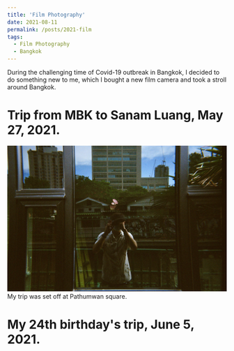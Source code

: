 ```yaml
---
title: 'Film Photography'
date: 2021-08-11
permalink: /posts/2021-film
tags:
  - Film Photography
  - Bangkok
---
```


During the challenging time of Covid-19 outbreak in Bangkok, I decided to do something new to me, which I bought a new film camera and took a stroll around Bangkok.

Trip from MBK to Sanam Luang, May 27, 2021.
======
<img src="images/000049190005.jpg" alt="hi" class="inline"/>
My trip was set off at Pathumwan square.


My 24th birthday's trip, June 5, 2021.
======
